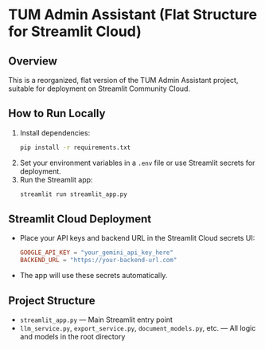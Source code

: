 # TUM Admin Assistant (Flat Structure for Streamlit Cloud)

## Overview
This is a reorganized, flat version of the TUM Admin Assistant project, suitable for deployment on Streamlit Community Cloud.

## How to Run Locally
1. Install dependencies:
   ```sh
   pip install -r requirements.txt
   ```
2. Set your environment variables in a `.env` file or use Streamlit secrets for deployment.
3. Run the Streamlit app:
   ```sh
   streamlit run streamlit_app.py
   ```

## Streamlit Cloud Deployment
- Place your API keys and backend URL in the Streamlit Cloud secrets UI:
  ```toml
  GOOGLE_API_KEY = "your_gemini_api_key_here"
  BACKEND_URL = "https://your-backend-url.com"
  ```
- The app will use these secrets automatically.

## Project Structure
- `streamlit_app.py` — Main Streamlit entry point
- `llm_service.py`, `export_service.py`, `document_models.py`, etc. — All logic and models in the root directory 